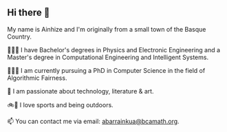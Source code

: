 ## Hi there 👋

My name is Ainhize and I'm originally from a small town of the Basque Country. 

🧑🏽‍🎓 I have Bachelor's degrees in Physics and Electronic Engineering and a Master's degree in Computational Engineering and Intelligent Systems.

👩🏽‍💻 I am currently pursuing a PhD in Computer Science in the field of Algorithmic Fairness.

🤩 I am passionate about technology, literature & art. 

🚲🌳 I love sports and being outdoors.

📫 You can contact me via email: abarrainkua@bcamath.org. 

<!--
**abarrainkua/abarrainkua** is a ✨ _special_ ✨ repository because its `README.md` (this file) appears on your GitHub profile.

Here are some ideas to get you started:

- 🔭 I’m currently working on ...
- 🌱 I’m currently learning ...
- 👯 I’m looking to collaborate on ...
- 🤔 I’m looking for help with ...
- 💬 Ask me about ...
- 📫 How to reach me: ...
- 😄 Pronouns: ...
- ⚡ Fun fact: ...
-->
